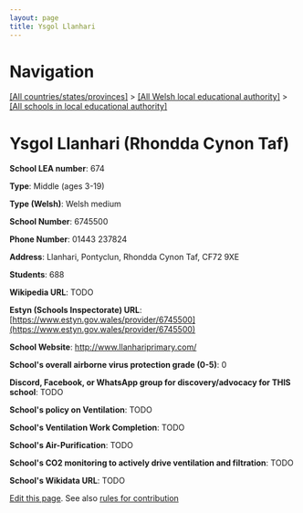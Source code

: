 ```yaml
---
layout: page
title: Ysgol Llanhari
---
```

# Navigation

[[All countries/states/provinces]](../../..) > [[All Welsh local educational authority]](../..) > [[All schools in local educational authority]](..)

# Ysgol Llanhari (Rhondda Cynon Taf)

**School LEA number**: 674

**Type**: Middle (ages 3-19)

**Type (Welsh)**: Welsh medium

**School Number**: 6745500

**Phone Number**: 01443 237824

**Address**: Llanhari, Pontyclun, Rhondda Cynon Taf, CF72 9XE

**Students**: 688

**Wikipedia URL**: TODO

**Estyn (Schools Inspectorate) URL**: [https://www.estyn.gov.wales/provider/6745500](https://www.estyn.gov.wales/provider/6745500)

**School Website**: http://www.llanhariprimary.com/

**School's overall airborne virus protection grade (0-5)**: 0

**Discord, Facebook, or WhatsApp group for discovery/advocacy for THIS school**: TODO

**School's policy on Ventilation**: TODO

**School's Ventilation Work Completion**: TODO

**School's Air-Purification**: TODO

**School's CO2 monitoring to actively drive ventilation and filtration**: TODO

**School's Wikidata URL**: TODO




[Edit this page](https://github.com/ventilate-schools/Wales/edit/prif/./Rhondda_Cynon_Taf/Ysgol_Llanhari.md). See also [rules for contribution](../../../contribution-rules/)